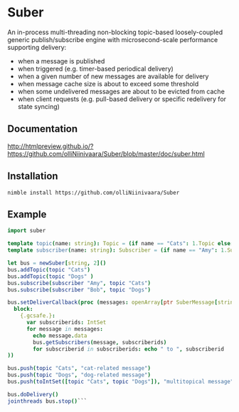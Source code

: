 # Suber

An in-process multi-threading non-blocking topic-based loosely-coupled generic publish/subscribe engine with microsecond-scale performance supporting delivery:
- when a message is published
- when triggered (e.g. timer-based periodical delivery)
- when a given number of new messages are available for delivery
- when message cache size is about to exceed some threshold
- when some undelivered messages are about to be evicted from cache
- when client requests (e.g. pull-based delivery or specific redelivery for state syncing)

## Documentation

http://htmlpreview.github.io/?https://github.com/olliNiinivaara/Suber/blob/master/doc/suber.html

## Installation

`nimble install https://github.com/olliNiinivaara/Suber`

## Example

```nim
import suber

template topic(name: string): Topic = (if name == "Cats": 1.Topic else: 2.Topic)
template subscriber(name: string): Subscriber = (if name == "Amy": 1.Subscriber else: 2.Subscriber)

let bus = newSuber[string, 2]()
bus.addTopic(topic "Cats")
bus.addTopic(topic "Dogs" )
bus.subscribe(subscriber "Amy", topic "Cats")
bus.subscribe(subscriber "Bob", topic "Dogs")

bus.setDeliverCallback(proc (messages: openArray[ptr SuberMessage[string]]) = (
  block:  
    {.gcsafe.}:
      var subscriberids: IntSet
      for message in messages:
        echo message.data
        bus.getSubscribers(message, subscriberids)
        for subscriberid in subscriberids: echo " to ", subscriberid
))

bus.push(topic "Cats", "cat-related message")
bus.push(topic "Dogs", "dog-related message")
bus.push(toIntSet([topic "Cats", topic "Dogs"]), "multitopical message")

bus.doDelivery()
jointhreads bus.stop()```